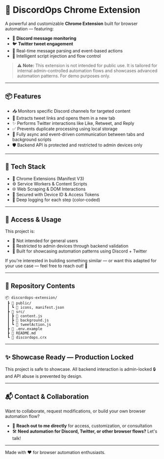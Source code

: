 # 🤖 DiscordOps Chrome Extension

A powerful and customizable **Chrome Extension** built for browser automation — featuring:

* 🔎 **Discord message monitoring**
* 🐦 **Twitter tweet engagement**
* 💬 Real-time message parsing and event-based actions
* 🧠 Intelligent script injection and flow control

> ⚠️ **Note:** This extension is not intended for public use. It is tailored for internal admin-controlled automation flows and showcases advanced automation patterns. For demo purposes only.

---

## 📦 Features

* 📥 Monitors specific Discord channels for targeted content
* 🧠 Extracts tweet links and opens them in a new tab
* ✨ Performs Twitter interactions like Like, Retweet, and Reply
* ✅ Prevents duplicate processing using local storage
* 🔄 Fully async and event-driven communication between tabs and background scripts
* 🛡️ Backend API is protected and restricted to admin devices only

---

## 🚀 Tech Stack

* 🧩 Chrome Extensions (Manifest V3)
* ⚙️ Service Workers & Content Scripts
* 🌐 Web Scraping & DOM Interactions
* 🔐 Secured with Device ID & Access Tokens
* 📝 Deep logging for each step (color-coded)

---

## 🔐 Access & Usage

This project is:

* 🚫 Not intended for general users
* 🔐 Restricted to admin devices through backend validation
* 🧪 Built for showcasing automation patterns using Discord + Twitter

If you're interested in building something similar — or want this adapted for your use case — feel free to reach out! 💬

---

## 📁 Repository Contents

```
📦 discordops-extension/
 ┣ 📂 public/
 ┃ ┗ 📄 icons, manifest.json
 ┣ 📂 src/
 ┃ ┣ 📄 content.js
 ┃ ┣ 📄 background.js
 ┃ ┗ 📄 tweetAction.js
 ┣ 📄 .env.example
 ┣ 📄 README.md
 ┗ 📄 discordops.crx
```

---

## ✨ Showcase Ready — Production Locked

This project is safe to showcase. All backend interaction is admin-locked 🔒 and API abuse is prevented by design.

---

## 📬 Contact & Collaboration

Want to collaborate, request modifications, or build your own browser automation flow?

* 📩 **Reach out to me directly** for access, customization, or consultation
* 🛠️ **Need automation for Discord, Twitter, or other browser flows?** Let's talk!

---

Made with ❤️ for browser automation enthusiasts.
